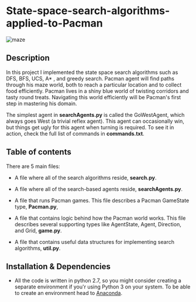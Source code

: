 # State-space-search-algorithms-applied-to-Pacman 

![maze](https://user-images.githubusercontent.com/19307995/36748073-7278939a-1bff-11e8-9f8b-0db8928a0c1b.png)

## Description

In this project I implemented the state space search algorithms such as DFS, BFS, UCS, A* , and greedy search.
Pacman agent will find paths through his maze world, both to reach a particular location and to collect food efficiently.
Pacman lives in a shiny blue world of twisting corridors and tasty round treats.
Navigating this world efficiently will be Pacman's first step in mastering his domain.

The simplest agent in **searchAgents.py** is called the GoWestAgent,
which always goes West (a trivial reflex agent). This agent can occasionally win, but things get ugly for this agent when turning is required.
To see it in action, check the full list of commands in 
**commands.txt**.

## Table of contents

There are 5 main files:

+ A file where all of the search algorithms reside, **search.py**.

+ A file where all of the search-based agents reside, **searchAgents.py**.

+ A file that runs Pacman games. This file describes a Pacman GameState type, **Pacman.py**,

+ A file that contains logic behind how the Pacman world works.
This file describes several supporting types like AgentState, Agent, Direction, and Grid, **game.py**.

+ A file that contains useful data structures for implementing search algorithms, **util.py**.

## Installation & Dependencies

+ All the code is written in python 2.7, so you might consider creating a separate environment if you'r using Python 3 on your system.
To be able to create an environment head to [Anaconda](https://anaconda.org/).
